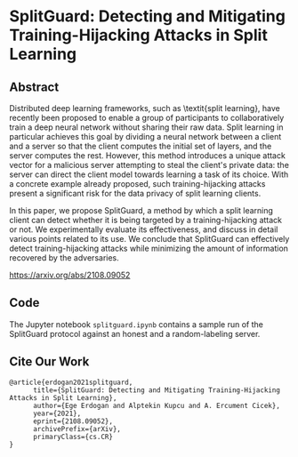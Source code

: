 # SplitGuard: Detecting and Mitigating Training-Hijacking Attacks in Split Learning

## Abstract

Distributed deep learning frameworks, such as \textit{split learning}, have recently been proposed to enable a group of participants to collaboratively train a deep neural network without sharing their raw data. Split learning in particular achieves this goal by dividing a neural network between a client and a server so that the client computes the initial set of layers, and the server computes the rest. However, this method introduces a unique attack vector for a malicious server attempting to steal the client's private data: the server can direct the client model towards learning a task of its choice. With a concrete example already proposed, such training-hijacking attacks present a significant risk for the data privacy of split learning clients. 

In this paper, we propose SplitGuard, a method by which a split learning client can detect whether it is being targeted by a training-hijacking attack or not. We experimentally evaluate its effectiveness, and discuss in detail various points related to its use. We conclude that SplitGuard can effectively detect training-hijacking attacks while minimizing the amount of information recovered by the adversaries.

https://arxiv.org/abs/2108.09052

## Code

The Jupyter notebook `splitguard.ipynb` contains a sample run of the SplitGuard protocol against an honest and a random-labeling server.

## Cite Our Work
```
@article{erdogan2021splitguard,
      title={SplitGuard: Detecting and Mitigating Training-Hijacking Attacks in Split Learning}, 
      author={Ege Erdogan and Alptekin Kupcu and A. Ercument Cicek},
      year={2021},
      eprint={2108.09052},
      archivePrefix={arXiv},
      primaryClass={cs.CR}
}
```